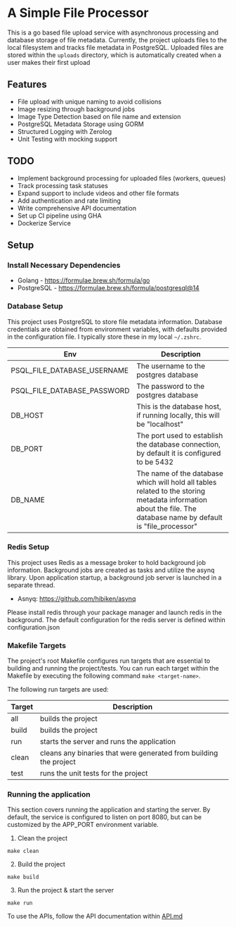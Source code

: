 # A Simple File Processor

This is a go based file upload service with asynchronous processing and database storage of file metadata. Currently, the project uploads files to the local filesystem and tracks file metadata in PostgreSQL. Uploaded files are stored within the `uploads` directory, which is automatically created when a user makes their first upload

## Features

- File upload with unique naming to avoid collisions
- Image resizing through background jobs
- Image Type Detection based on file name and extension
- PostgreSQL Metadata Storage using GORM
- Structured Logging with Zerolog
- Unit Testing with mocking support

## TODO

- Implement background processing for uploaded files (workers, queues)
- Track processing task statuses
- Expand support to include videos and other file formats
- Add authentication and rate limiting
- Write comprehensive API documentation
- Set up CI pipeline using GHA
- Dockerize Service

## Setup

### Install Necessary Dependencies

- Golang - https://formulae.brew.sh/formula/go
- PostgreSQL - https://formulae.brew.sh/formula/postgresql@14

### Database Setup

This project uses PostgreSQL to store file metadata information. Database credentials are obtained from environment variables, with defaults provided in the configuration file. I typically store these in my local `~/.zshrc`.


| Env  | Description |
| ------------- | ------------- |
| PSQL_FILE_DATABASE_USERNAME  | The username to the postgres database |
| PSQL_FILE_DATABASE_PASSWORD  | The password to the postgres database |
| DB_HOST | This is the database host, if running locally, this will be "localhost" |
| DB_PORT | The port used to establish the database connection, by default it is configured to be 5432 |
| DB_NAME | The name of the database which will hold all tables related to the storing metadata information about the file. The database name by default is "file_processor" |

### Redis Setup

This project uses Redis as a message broker to hold background job information. Background jobs are created as tasks and utilize the asynq library. Upon application startup, a background job server is launched in a separate thread.

- Asnyq: https://github.com/hibiken/asynq

Please install redis through your package manager and launch redis in the background. The default configuration for the redis server is defined within configuration.json

### Makefile Targets

The project's root Makefile configures run targets that are essential to building and running the project/tests. You can run each target within the Makefile by executing the following command `make <target-name>`.

The following run targets are used:

| Target | Description |
| -------- | ----------|
|all | builds the project |
|build | builds the project |
|run | starts the server and runs the application |
|clean | cleans any binaries that were generated from building the project |
|test | runs the unit tests for the project |

### Running the application

This section covers running the application and starting the server. By default, the service is configured to listen on port 8080, but can be customized by the APP_PORT environment variable.

1. Clean the project

```
make clean
```

2. Build the project

```
make build
```

3. Run the project & start the server

```
make run
```

To use the APIs, follow the API documentation within [API.md](/API.md)



